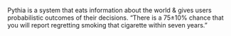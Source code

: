 Pythia is a system that eats information about the world & gives users probabilistic outcomes of their decisions. “There is a 75±10% chance that you will report regretting smoking that cigarette within seven years.”